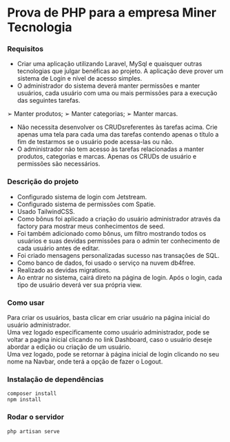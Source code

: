 # Prova de PHP para a empresa Miner Tecnologia

### Requisitos
* Criar uma aplicação utilizando Laravel, MySql e quaisquer outras tecnologias que julgar benéficas ao projeto. A aplicação deve prover um sistema de Login e nível de acesso simples.
* O administrador do sistema deverá manter permissões e manter usuários, cada usuário com uma ou mais permissões para a execução das seguintes tarefas.
  
➢ Manter produtos;
➢ Manter categorias;
➢ Manter marcas.

* Não necessita desenvolver os CRUDsreferentes às tarefas acima. Crie apenas uma tela para cada uma das tarefas contendo apenas o título a fim de testarmos se o usuário pode acessa-las ou não.
* O administrador não tem acesso às tarefas relacionadas a manter produtos, categorias e marcas. Apenas os CRUDs de usuário e permissões são necessários.

### Descrição do projeto
* Configurado sistema de login com Jetstream.
* Configurado sistema de permissões com Spatie.
* Usado TailwindCSS.
* Como bônus foi aplicado a criação do usuário administrador através da factory para mostrar meus conhecimentos de seed.
* Foi também adicionado como bônus, um filtro mostrando todos os usuários e suas devidas permissões para o admin ter conhecimento de cada usuário antes de editar.
* Foi criado mensagens personalizadas sucesso nas transações de SQL.
* Como banco de dados, foi usado o serviço na nuvem db4free.
* Realizado as devidas migrations.
* Ao entrar no sistema, cairá direto na página de login. Após o login, cada tipo de usuário deverá ver sua própria view.


### Como usar
Para criar os usuários, basta clicar em criar usuário na página inicial do usuário administrador.<br>
Uma vez logado especificamente como usuário administrador, pode se voltar a pagina inicial clicando no link Dashboard, caso o usuário deseje abordar a edição ou criação de um usuário.<br>
Uma vez logado, pode se retornar à página inicial de login clicando no seu nome na Navbar, onde terá a opção de fazer o Logout.


### Instalação de dependências
```
composer install
npm install
```


### Rodar o servidor
```
php artisan serve
```
